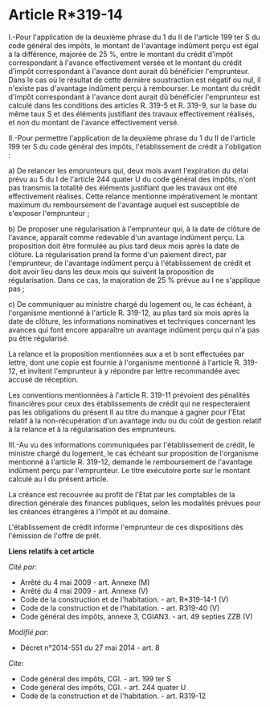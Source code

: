 # Article R*319-14

I.-Pour l'application de la deuxième phrase du 1 du II de l'article 199 ter S du code général des impôts, le montant de
l'avantage indûment perçu est égal à la différence, majorée de 25 %, entre le montant du crédit d'impôt correspondant à
l'avance effectivement versée et le montant du crédit d'impôt correspondant à l'avance dont aurait dû bénéficier
l'emprunteur. Dans le cas où le résultat de cette dernière soustraction est négatif ou nul, il n'existe pas d'avantage
indûment perçu à rembourser. Le montant du crédit d'impôt correspondant à l'avance dont aurait dû bénéficier l'emprunteur est
calculé dans les conditions des articles R. 319-5 et R. 319-9, sur la base du même taux S et des éléments justifiant des
travaux effectivement réalisés, et non du montant de l'avance effectivement versé. 

II.-Pour permettre l'application de la deuxième phrase du 1 du II de l'article 199 ter S du code général des impôts,
l'établissement de crédit a l'obligation : 

a) De relancer les emprunteurs qui, deux mois avant l'expiration du délai prévu au 5 du I de l'article 244 quater U du code
général des impôts, n'ont pas transmis la totalité des éléments justifiant que les travaux ont été effectivement réalisés.
Cette relance mentionne impérativement le montant maximum du remboursement de l'avantage auquel est susceptible de s'exposer
l'emprunteur ; 

b) De proposer une régularisation à l'emprunteur qui, à la date de clôture de l'avance, apparaît comme redevable d'un
avantage indûment perçu. La proposition doit être formulée au plus tard deux mois après la date de clôture. La régularisation
prend la forme d'un paiement direct, par l'emprunteur, de l'avantage indûment perçu à l'établissement de crédit et doit avoir
lieu dans les deux mois qui suivent la proposition de régularisation. Dans ce cas, la majoration de 25 % prévue au I ne
s'applique pas ; 

c) De communiquer au ministre chargé du logement ou, le cas échéant, à l'organisme mentionné à l'article R. 319-12, au plus
tard six mois après la date de clôture, les informations nominatives et techniques concernant les avances qui font encore
apparaître un avantage indûment perçu qui n'a pas pu être régularisé. 

La relance et la proposition mentionnées aux a et b sont effectuées par lettre, dont une copie est fournie à l'organisme
mentionné à l'article R. 319-12, et invitent l'emprunteur à y répondre par lettre recommandée avec accusé de réception. 

Les conventions mentionnées à l'article R. 319-11 prévoient des pénalités financières pour ceux des établissements de crédit
qui ne respecteraient pas les obligations du présent II au titre du manque à gagner pour l'Etat relatif à la non-récupération
d'un avantage indu ou du coût de gestion relatif à la relance et à la régularisation des emprunteurs. 

III.-Au vu des informations communiquées par l'établissement de crédit, le ministre chargé du logement, le cas échéant sur
proposition de l'organisme mentionné à l'article R. 319-12, demande le remboursement de l'avantage indûment perçu par
l'emprunteur. Le titre exécutoire porte sur le montant calculé au I du présent article. 

La créance est recouvrée au profit de l'Etat par les  comptables de la direction générale des finances publiques, selon les
modalités prévues pour les créances étrangères à l'impôt et au domaine. 

L'établissement de crédit informe l'emprunteur de ces dispositions dès l'émission de l'offre de prêt.

**Liens relatifs à cet article**

_Cité par_:

  - Arrêté du 4 mai 2009 - art. Annexe (M)
  - Arrêté du 4 mai 2009 - art. Annexe (V)
  - Code de la construction et de l'habitation. - art. R*319-14-1 (V)
  - Code de la construction et de l'habitation. - art. R319-40 (V)
  - Code général des impôts, annexe 3, CGIAN3. - art. 49 septies ZZB (V)

_Modifié par_:

  - Décret n°2014-551 du 27 mai 2014 - art. 8

_Cite_:

  - Code général des impôts, CGI. - art. 199 ter S
  - Code général des impôts, CGI. - art. 244 quater U
  - Code de la construction et de l'habitation. - art. R319-12
